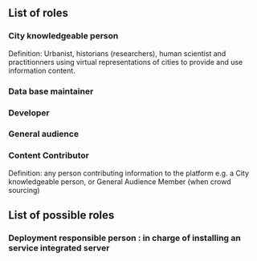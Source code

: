 ## List of roles

### City knowledgeable person 
Definition: Urbanist, historians (researchers), human scientist and practitionners using virtual representations of cities to provide and use information content.

### Data base maintainer

### Developer

### General audience

### Content Contributor
Definition: any person contributing information to the platform e.g. a City knowledgeable person, or General Audience Member (when crowd sourcing)

## List of possible roles
 ### Deployment responsible person : in charge of installing an service integrated server 
